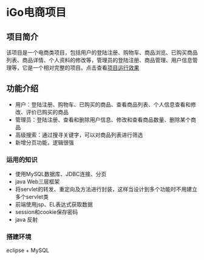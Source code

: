 # iGo电商项目

## 项目简介
该项目是一个电商类项目，包括用户的登陆注册、购物车、商品浏览、已购买商品列表、商品详情、个人资料的修改等，管理员的登陆注册、商品管理、用户信息管理等，它是一个相对完整的项目。点击查看[项目运行效果](http://39.105.138.38:8080/iGo/)

## 功能介绍
 - 用户：登陆注册、购物车、已购买的商品、查看商品列表、个人信息查看和修改、评价已购买的商品
 - 管理员：登陆注册、查看和删除用户信息、修改和查看商品数量、删除某个商品
 - 高级搜索：通过搜寻关键字，可以对商品列表进行筛选
 - 新增分页功能，逻辑很强

### 运用的知识
- 使用MySQL数据库、JDBC连接、分页
- java Web三层框架
- 将servlet的转发、重定向及方法进行封装，这样当设计到多个功能时不用建立多个servlet类
- 前端使用jsp、EL表达式获取数据
- session和cookie保存密码
- java 反射

### 搭建环境
eclipse + MySQL
